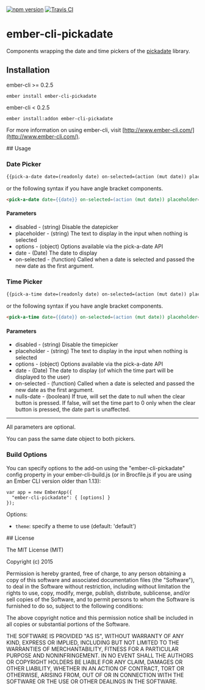 [![npm version](https://badge.fury.io/js/ember-cli-pickadate.svg)](http://badge.fury.io/js/ember-cli-pickadate)
[![Travis CI](https://travis-ci.org/AddJam/ember-cli-pickadate.svg)](https://travis-ci.org/AddJam/ember-cli-pickadate)

# ember-cli-pickadate

Components wrapping the date and time pickers of the [pickadate](http://amsul.ca/pickadate.js) library.

## Installation

ember-cli >= 0.2.5

`ember install ember-cli-pickadate`

ember-cli < 0.2.5

`ember install:addon ember-cli-pickadate`

For more information on using ember-cli, visit [http://www.ember-cli.com/](http://www.ember-cli.com/).

## Usage

### Date Picker
```html
{{pick-a-date date=(readonly date) on-selected=(action (mut date)) placeholder="Pick a date" options=extraPickadateOptions}}
```

or the following syntax if you have angle bracket components.
```html
<pick-a-date date={{date}} on-selected=(action (mut date)) placeholder="Pick a date" options={{extraPickadateOptions}}>
```

#### Parameters
 * disabled - (string) Disable the datepicker
 * placeholder - (string) The text to display in the input when nothing is selected
 * options - (object) Options available via the pick-a-date API
 * date - (Date) The date to display
 * on-selected - (function) Called when a date is selected and passed the new date as the first argument.

### Time Picker
```html
{{pick-a-time date=(readonly date) on-selected=(action (mut date)) placeholder="Pick a time" options=extraPickadateOptions}}
```

or the following syntax if you have angle bracket components.
```html
<pick-a-time date={{date}} on-selected=(action (mut date)) placeholder="Pick a time" options={{extraPickadateOptions}}>
```

#### Parameters
 * disabled - (string) Disable the timepicker
 * placeholder - (string) The text to display in the input when nothing is selected
 * options - (object) Options available via the pick-a-date API
 * date - (Date) The date to display (of which the time part will be displayed to the user)
 * on-selected - (function) Called when a date is selected and passed the new date as the first argument.
 * nulls-date - (boolean) If true, will set the date to null when the clear button is pressed.
                          If false, will set the time part to 0 only when the clear button is pressed, the date part is unaffected.

----------------------

All parameters are optional.

You can pass the same date object to both pickers.

### Build Options
You can specify options to the add-on using the "ember-cli-pickadate" config property in your ember-cli-build.js (or in Brocfile.js if you are using an Ember CLI version older than 1.13):

```
var app = new EmberApp({
  "ember-cli-pickadate": { [options] }
});
```

Options:

* `theme`: specify a theme to use (default: 'default')



## License

The MIT License (MIT)

Copyright (c) 2015

Permission is hereby granted, free of charge, to any person obtaining a copy of this software and associated documentation files (the "Software"), to deal in the Software without restriction, including without limitation the rights to use, copy, modify, merge, publish, distribute, sublicense, and/or sell copies of the Software, and to permit persons to whom the Software is furnished to do so, subject to the following conditions:

The above copyright notice and this permission notice shall be included in all copies or substantial portions of the Software.

THE SOFTWARE IS PROVIDED "AS IS", WITHOUT WARRANTY OF ANY KIND, EXPRESS OR IMPLIED, INCLUDING BUT NOT LIMITED TO THE WARRANTIES OF MERCHANTABILITY, FITNESS FOR A PARTICULAR PURPOSE AND NONINFRINGEMENT. IN NO EVENT SHALL THE AUTHORS OR COPYRIGHT HOLDERS BE LIABLE FOR ANY CLAIM, DAMAGES OR OTHER LIABILITY, WHETHER IN AN ACTION OF CONTRACT, TORT OR OTHERWISE, ARISING FROM, OUT OF OR IN CONNECTION WITH THE SOFTWARE OR THE USE OR OTHER DEALINGS IN THE SOFTWARE.
